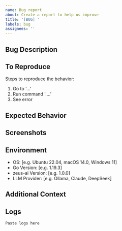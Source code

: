 ```yaml
---
name: Bug report
about: Create a report to help us improve
title: '[BUG] '
labels: bug
assignees: ''
---
```


## Bug Description
<!-- A clear and concise description of what the bug is. -->

## To Reproduce

Steps to reproduce the behavior:

1. Go to '...'
2. Run command '....'
3. See error

## Expected Behavior
<!-- A clear and concise description of what you expected to happen. -->

## Screenshots
<!-- If applicable, add screenshots to help explain your problem. -->

## Environment

- OS: [e.g. Ubuntu 22.04, macOS 14.0, Windows 11]
- Go Version: [e.g. 1.19.3]
- zeus-ai Version: [e.g. 1.0.0]
- LLM Provider: [e.g. Ollama, Claude, DeepSeek]

## Additional Context
<!-- Add any other context about the problem here. -->

## Logs
<!-- If applicable, add logs to help diagnose the problem. -->
```
Paste logs here
```
